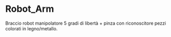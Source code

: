 # Robot_Arm
Braccio robot manipolatore 5 gradi di libertà + pinza con riconoscitore pezzi colorati in legno/metallo.
